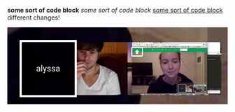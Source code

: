 **some sort of code block**
*some sort of code block*
[some sort of code block](http://www.google.com)
different changes!

![GPS Session](./GPS-image.png)
